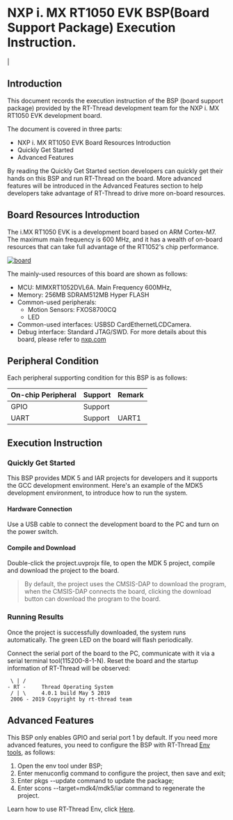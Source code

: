 # NXP i. MX RT1050 EVK BSP(Board Support Package) Execution Instruction.

[](README_zh.md) |

## Introduction

This document records the execution instruction of the BSP (board support package) provided by the RT-Thread development team for the NXP i. MX RT1050 EVK development board.

The document is covered in three parts:

- NXP i. MX RT1050 EVK Board Resources Introduction
- Quickly Get Started
- Advanced Features

By reading the Quickly Get Started section developers can quickly get their hands on this BSP and run RT-Thread on the board. More advanced features will be introduced in the Advanced Features section to help developers take advantage of RT-Thread to drive more on-board resources.

## Board Resources Introduction

The i.MX RT1050 EVK  is a development board based on ARM Cortex-M7. The maximum main frequency is 600 MHz, and it has a wealth of on-board resources that can take full advantage of the RT1052's chip performance.

[![board](https://github.com/RT-Thread/rt-thread/raw/master/bsp/imxrt/imxrt1052-nxp-evk/figures/board.jpg)](https://github.com/RT-Thread/rt-thread/blob/master/bsp/imxrt/imxrt1052-nxp-evk/figures/board.jpg)

The mainly-used resources of this board are shown as follows:

- MCU: MIMXRT1052DVL6A. Main Frequency 600MHz,
- Memory: 256MB SDRAM512MB Hyper FLASH
- Common-used peripherals:
  - Motion Sensors: FXOS8700CQ
  - LED
- Common-used interfaces: USBSD CardEthernetLCDCamera.
- Debug interface: Standard JTAG/SWD. For more details about this board, please refer to [nxp.com](https://www.nxp.com/)

## Peripheral Condition

Each peripheral supporting condition for this BSP is as follows:

| **On-chip Peripheral** | **Support** | **Remark** |
| ---------------------- | ----------- | ---------- |
| GPIO                   | Support     |            |
| UART                   | Support     | UART1      |

## Execution Instruction

### Quickly Get Started

This BSP provides MDK 5 and IAR projects for developers and it supports the GCC development environment. Here's an example of the MDK5 development environment, to introduce how to run the system.

#### Hardware Connection

Use a USB cable to connect the development board to the PC and turn on the power switch.

#### Compile and Download

Double-click the project.uvprojx file, to open the MDK 5 project, compile and download the project to the board.

> By default, the project uses the CMSIS-DAP to download the program, when the CMSIS-DAP connects the board, clicking the download button can download the program to the board.

### **Running Results**

Once the project is successfully downloaded, the system runs automatically. The green LED on the board will flash periodically.

Connect the serial port of the board to the PC, communicate with it via a serial terminal tool(115200-8-1-N). Reset the board and the startup information of RT-Thread will be observed:

```
 \ | /
- RT -     Thread Operating System
 / | \     4.0.1 build May 5 2019
 2006 - 2019 Copyright by rt-thread team
```

## **Advanced Features**

This BSP only enables GPIO and serial port 1 by default. If you need more advanced features, you need to configure the BSP with RT-Thread [Env tools](https://www.rt-thread.io/download.html?download=Env), as follows:

1. Open the env tool under BSP;
2. Enter menuconfig command to configure the project, then save and exit;
3. Enter pkgs --update command to update the package;
4. Enter scons --target=mdk4/mdk5/iar command to regenerate the project.

Learn how to use RT-Thread Env, click [Here](https://github.com/RT-Thread/rt-thread/blob/master/documentation/env/env.md).